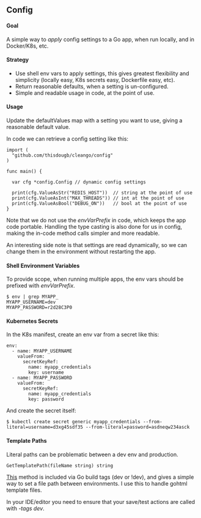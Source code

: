 ## Config

#### Goal

A simple way to _apply_ config settings to a Go app, when run locally, and in Docker/K8s, etc.

#### Strategy

- Use shell env vars to apply settings, this gives greatest flexibility and simplicity (locally easy, K8s secrets easy, Dockerfile easy, etc).
- Return reasonable defaults, when a setting is un-configured.
- Simple and readable usage in code, at the point of use.

#### Usage
Update the defaultValues map with a setting you want to use, giving a reasonable default value.

In code we can retrieve a config setting like this:
```
import (
  "github.com/thisdougb/cleango/config"
)

func main() {

  var cfg *config.Config // dynamic config settings

  print(cfg.ValueAsStr("REDIS_HOST"))  // string at the point of use
  print(cfg.ValueAsInt("MAX_THREADS")) // int at the point of use
  print(cfg.ValueAsBool("DEBUG_ON"))   // bool at the point of use
}
```

Note that we do not use the _envVarPrefix_ in code, which keeps the app code portable. Handling the type casting is also done for us in config, making the in-code method calls simpler and more readable.

An interesting side note is that settings are read dynamically, so we can change them in the environment without restarting the app.

#### Shell Environment Variables

To provide scope, when running multiple apps, the env vars should be prefixed with _envVarPrefix_.

```
$ env | grep MYAPP_
MYAPP_USERNAME=dev
MYAPP_PASSWORD=r2d28C3P0
```

#### Kubernetes Secrets

In the K8s manifest, create an env var from a secret like this:
```
env:
  - name: MYAPP_USERNAME
    valueFrom:
      secretKeyRef:
        name: myapp_credentials
        key: username
  - name: MYAPP_PASSWORD
    valueFrom:
      secretKeyRef:
        name: myapp_credentials
        key: password
```
And create the secret itself:
```
$ kubectl create secret generic myapp_credentials --from-literal=username=d3xg45sdf35 --from-literal=password=asdneqw234asck
```

#### Template Paths

Literal paths can be problematic between a dev env and production.

```
GetTemplatePath(fileName string) string
```

[This](https://github.com/thisdougb/cleango/blob/main/config/dev_config.go#L9) method is included via Go build tags (dev or !dev), and gives a simple way to set a file path between environments.  I use this to handle gohtml template files.

In your IDE/editor you need to ensure that your save/test actions are called with _-tags dev_.
